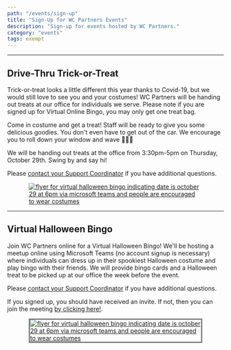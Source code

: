 ```yaml
---
path: "/events/sign-up"
title: "Sign-Up for WC Partners Events"
description: "Sign-up for events hosted by WC Partners."
category: "events"
tags: exempt
---
```


---

## Drive-Thru Trick-or-Treat

Trick-or-treat looks a little different this year thanks to Covid-19, but we would still love to see you and your costumes! WC Partners will be handing out treats at our office for individuals we serve. Please note if you are signed up for Virtual Online Bingo, you may only get one treat bag.

Come in costume and get a treat! Staff will be ready to give you some delicious goodies. You don't even have to get out of the car. We encourage you to roll down your window and wave 👋👋👋

We will be handing out treats at the office from 3:30pm-5pm on Thursday, October 29th. Swing by and say hi!

Please [contact your Support Coordinator](/sc-contact) if you have additional questions.

<div style="display: flex; max-width: 80%; min-width: 250px; margin: 0 auto;">
<a href="https://forms.office.com/Pages/ResponsePage.aspx?id=rHl3xfiVYUypCCivdEeGZlACl5a-Wa9GqWSl2_5J2o9UM0JEWTVVWEtZVkFSMU0wRk5HUlRYRU9MRS4u" style="margin: 0 auto;">
<img src="https://res.cloudinary.com/wcpartners/image/upload/v1601572082/drive-thru-trick-or-treat_ubvdf4.png" alt="flyer for virtual halloween bingo indicating date is october 29 at 6pm via microsoft teams and people are encouraged to wear costumes"></a>
</div>

---

## Virtual Halloween Bingo

Join WC Partners online for a Virtual Halloween Bingo! We'll be hosting a meetup online using Microsoft Teams (no account signup is necessary) where individuals can dress up in their spookiest Halloween costume and play bingo with their friends. We will provide bingo cards and a Halloween treat to be picked up at our office the week before the event.

Please [contact your Support Coordinator](/sc-contact) if you have additional questions.

If you signed up, you should have received an invite. If not, then you can join the meeting [by clicking here!](https://teams.microsoft.com/l/meetup-join/19%3adb1ac5ecabd14fa9ad79f8c550528cab%40thread.skype/1603893121586?context=%7b%22Tid%22%3a%22c57779ac-95f8-4c61-a908-28af74478666%22%2c%22Oid%22%3a%2296970250-59be-46af-a964-a5dbfe49da8f%22%7d).

<div style="display: flex; max-width: 80%; min-width: 375px; margin: 0 auto; padding-bottom: 2rem">
<a href="https://forms.office.com/Pages/ResponsePage.aspx?id=rHl3xfiVYUypCCivdEeGZlACl5a-Wa9GqWSl2_5J2o9UODNLTElYVTdXTFFSNjZOQllRSU5WMVkyQi4u" style="margin: 0 auto; border: solid gray; ">
<img src="https://res.cloudinary.com/wcpartners/image/upload/v1599748738/Halloween-Bingo-Party-flyer_ijc9wb.jpg" alt="flyer for virtual halloween bingo indicating date is october 29 at 6pm via microsoft teams and people are encouraged to wear costumes"></a>
</div>
